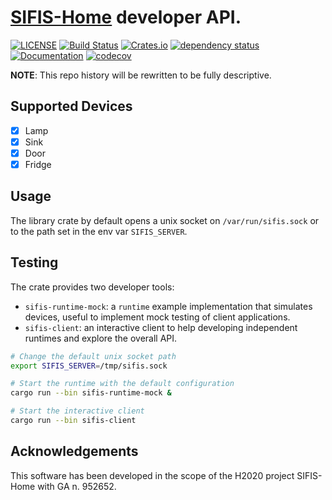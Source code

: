 # [SIFIS-Home](https://sifis-home.eu) developer API.

[![LICENSE](https://img.shields.io/badge/license-MIT-blue.svg)](LICENSE)
[![Build Status](https://github.com/sifis-home/sifis-api/workflows/sifis-api/badge.svg)](https://github.com/sifis-home/sifis-api/actions)
[![Crates.io](https://img.shields.io/crates/v/sifis.svg)](https://crates.io/crates/sifis)
[![dependency status](https://deps.rs/repo/github/sifis-home/sifis-api/status.svg)](https://deps.rs/repo/github/sifis-home/sifis-api)
[![Documentation](https://docs.rs/sifis/badge.svg)](https://docs.rs/sifis/)
[![codecov](https://codecov.io/gh/sifis-home/sifis-api/graph/badge.svg?token=5R8C9GRT2D)](https://codecov.io/gh/sifis-home/sifis-api)

**NOTE**: This repo history will be rewritten to be fully descriptive.

## Supported Devices

- [x] Lamp
- [x] Sink
- [x] Door
- [x] Fridge

## Usage

The library crate by default opens a unix socket on `/var/run/sifis.sock` or to the path set in the env var `SIFIS_SERVER`.

## Testing

The crate provides two developer tools:
- `sifis-runtime-mock`: a `runtime` example implementation that simulates devices, useful to implement mock testing of client applications.
- `sifis-client`: an interactive client to help developing independent runtimes and explore the overall API.

``` sh
# Change the default unix socket path
export SIFIS_SERVER=/tmp/sifis.sock

# Start the runtime with the default configuration
cargo run --bin sifis-runtime-mock &

# Start the interactive client
cargo run --bin sifis-client
```

## Acknowledgements

This software has been developed in the scope of the H2020 project SIFIS-Home with GA n. 952652.
